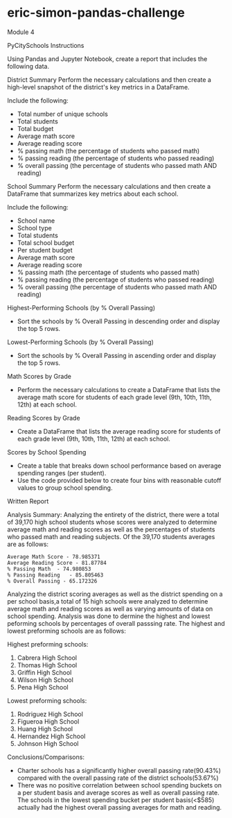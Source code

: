 # eric-simon-pandas-challenge

Module 4

PyCitySchools Instructions

Using Pandas and Jupyter Notebook, create a report that includes the following data.

District Summary
Perform the necessary calculations and then create a high-level snapshot of the district's key metrics in a DataFrame.

Include the following:

* Total number of unique schools
* Total students
* Total budget
* Average math score
* Average reading score
* % passing math (the percentage of students who passed math)
* % passing reading (the percentage of students who passed reading)
* % overall passing (the percentage of students who passed math AND reading)

School Summary
Perform the necessary calculations and then create a DataFrame that summarizes key metrics about each school.

Include the following:

* School name
* School type
* Total students
* Total school budget
* Per student budget
* Average math score
* Average reading score
* % passing math (the percentage of students who passed math)
* % passing reading (the percentage of students who passed reading)
* % overall passing (the percentage of students who passed math AND reading)

Highest-Performing Schools (by % Overall Passing)
* Sort the schools by % Overall Passing in descending order and display the top 5 rows.

Lowest-Performing Schools (by % Overall Passing)
* Sort the schools by % Overall Passing in ascending order and display the top 5 rows.

Math Scores by Grade
* Perform the necessary calculations to create a DataFrame that lists the average math score for students of each grade level (9th, 10th, 11th, 12th) at each school.

Reading Scores by Grade
* Create a DataFrame that lists the average reading score for students of each grade level (9th, 10th, 11th, 12th) at each school.

Scores by School Spending
* Create a table that breaks down school performance based on average spending ranges (per student).
* Use the code provided below to create four bins with reasonable cutoff values to group school spending.

Written Report

  Analysis Summary:
    Analyzing the entirety of the district, there were a total of 39,170 high school students whose scores were analyzed to determine average math and reading scores as well as the percentages of students who passed math and reading subjects. Of the 39,170 students averages are as follows:
    
    Average Math Score - 78.985371	
    Average Reading Score - 81.87784
    % Passing Math	- 74.980853
    % Passing Reading	- 85.805463
    % Overall Passing - 65.172326

Analyzing the district scoring averages as well as the district spending on a per school basis,a total of 15 high schools were analyzed to determine average math and reading scores as well as varying amounts of data on school spending. Analysis was done to dermine the highest and lowest peforming schools by percentages of overall passsing rate. The highest and lowest preforming schools are as follows:

Highest preforming schools:
1. Cabrera High School	
2. Thomas High School	
3. Griffin High School	
4. Wilson High School	
5. Pena High School	

Lowest preforming schools:
1. Rodriguez High School	
2. Figueroa High School	
3. Huang High School	
4. Hernandez High School	
5. Johnson High School	


  Conclusions/Comparisons:
  - Charter schools has a significantly higher overall passing rate(90.43%) compared with the overall passing rate of the district schools(53.67%)
  - There was no positive correlation between school spending buckets on a per student basis and average scores as well as overall passing rate. The schools in the lowest spending bucket per student basis(<$585) actually had the highest overall passing averages for math and reading.
